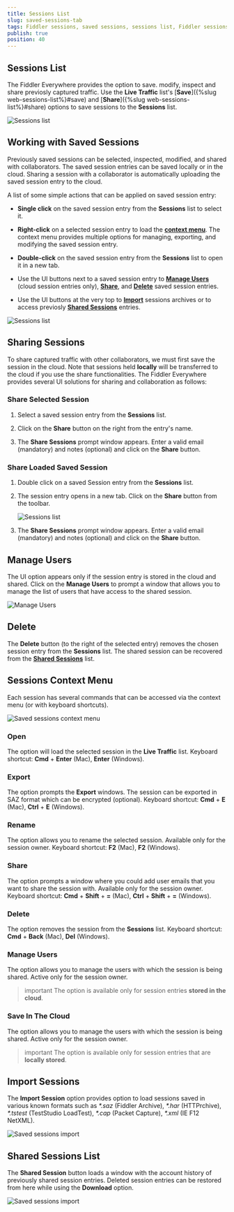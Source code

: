 ```yaml
---
title: Sessions List
slug: saved-sessions-tab
tags: Fiddler sessions, saved sessions, sessions list, Fiddler sessions tab
publish: true
position: 40
---
```


## Sessions List

The Fiddler Everywhere provides the option to save. modify, inspect and share previosly captured traffic. Use the __Live Traffic__ list's [__Save__]({%slug web-sessions-list%}#save) and [__Share__]({%slug web-sessions-list%}#share) options to save sessions to the __Sessions__ list.  

![Sessions list](../images/sessions/saved-sessions-all.png)


## Working with Saved Sessions

Previously saved sessions can be selected, inspected, modified, and shared with collaborators. The saved session entries can be saved locally or in the cloud. Sharing a session with a collaborator is automatically uploading the saved session entry to the cloud. 

A list of some simple actions that can be applied on saved session entry:

- **Single click** on the saved session entry from the __Sessions__ list to select it.

- **Right-click** on a selected session entry to load the [**context menu**](#sessions-context-menu). The context menu provides multiple options for managing, exporting, and modifying the saved session entry.

- **Double-click** on the saved session entry from the __Sessions__ list to open it in a new tab.

- Use the UI buttons next to a saved session entry to [**Manage Users**](#manage-users) (cloud session entries only), [**Share**](#sharing-sessions), and [**Delete**](#delete) saved session entries.

- Use the UI buttons at the very top to [**Import**](#import-sessions) sessions archives or to access previosly [**Shared Sessions**](#shared-sessions-list) entries.

![Sessions list](../images/sessions/saved-sessions-open.png)


## Sharing Sessions

To share captured traffic with other collaborators, we must first save the session in the cloud. Note that sessions held **locally** will be transferred to the cloud if you use the share functionalities. The Fiddler Everywhere provides several UI solutions for sharing and collaboration as follows:

### Share Selected Session

1. Select a saved session entry from the __Sessions__ list.

2. Click on the __Share__ button on the right from the entry's name.

3. The __Share Sessions__ prompt window appears. Enter a valid email (mandatory) and notes (optional) and click on the __Share__ button.


### Share Loaded Saved Session

1. Double click on a saved Session entry from the __Sessions__ list.

2. The session entry opens in a new tab. Click on the __Share__ button from the toolbar.

    ![Sessions list](../images/sessions/saved-sessions-reshare.png)

3. The __Share Sessions__ prompt window appears. Enter a valid email (mandatory) and notes (optional) and click on the __Share__ button.


## Manage Users

The UI option appears only if the session entry is stored in the cloud and shared. Click on the __Manage Users__ to prompt a window that allows you to manage the list of users that have access to the shared session.

![Manage Users](../images/sessions/sessions-shared-manage-users.png)
 

## Delete

The **Delete** button (to the right of the selected entry) removes the chosen session entry from the __Sessions__ list. The shared session can be recovered from the [**Shared Sessions**](#shared-sessions) list.


## Sessions Context Menu

Each session has several commands that can be accessed via the context menu (or with keyboard shortcuts).

![Saved sessions context menu](../images/sessions/sessions-shared-context.png)

### Open

The option will load the selected session in the __Live Traffic__ list. Keyboard shortcut: __Cmd__ + __Enter__ (Mac), __Enter__ (Windows).

### Export

The option prompts the __Export__ windows. The session can be exported in SAZ format which can be encrypted (optional). Keyboard shortcut: __Cmd__ + __E__ (Mac), __Ctrl__ + __E__ (Windows).

### Rename

The option allows you to rename the selected session. Available only for the session owner. Keyboard shortcut: __F2__ (Mac), __F2__ (Windows).

### Share

The option prompts a window where you could add user emails that you want to share the session with. Available only for the session owner. Keyboard shortcut: __Cmd__ + __Shift__ + __=__ (Mac), __Ctrl__ + __Shift__ + __=__ (Windows).

### Delete

The option removes the session from the __Sessions__ list. Keyboard shortcut: __Cmd__ + __Back__ (Mac), __Del__ (Windows).

### Manage Users

The option allows you to manage the users with which the session is being shared. Active only for the session owner. 

>important The option is available only for session entries **stored in the cloud**.

### Save In The Cloud

The option allows you to manage the users with which the session is being shared. Active only for the session owner. 

>important The option is available only for session entries that are **locally stored**.

## Import Sessions

The **Import Session** option provides option to load sessions saved in various known formats such as _*.saz_ (Fiddler Archive), _*.har_ (HTTPrchive), _*.tstest_ (TestStudio LoadTest), _*.cap_ (Packet Capture), _*.xml_ (IE F12 NetXML).

![Saved sessions import](../images/sessions/saved-sessions-import.png)

## Shared Sessions List

The **Shared Session** button loads a window with the account history of previously shared session entries. Deleted session entries can be restored from here while using the **Download** option.

![Saved sessions import](../images/sessions/saved-sessions-shared-list.png)

